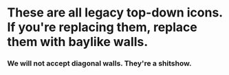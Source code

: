# These are all legacy top-down icons. If you're replacing them, replace them with baylike walls.

### We will not accept diagonal walls. They're a shitshow.
